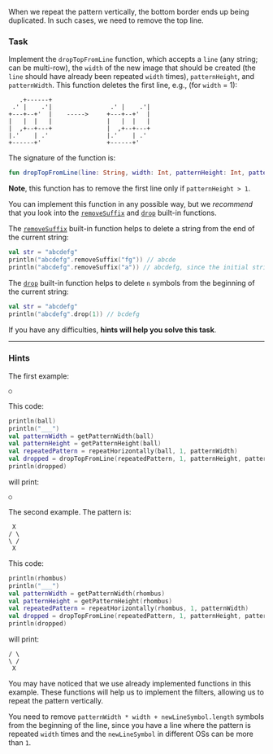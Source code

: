 When we repeat the pattern vertically, the bottom border ends up being duplicated.
In such cases, we need to remove the top line.

### Task

Implement the `dropTopFromLine` function, which accepts a `line` (any string; can be multi-row),
the `width` of the new image that should be created (the `line` should have already been repeated `width` times),
`patternHeight`, and `patternWidth`. This function deletes the first line,
e.g., (for `width` = 1):
```text
   .+------+                 
 .' |    .'|                .' |    .'|
+---+--+'  |    ----->     +---+--+'  |
|   |  |   |               |   |  |   |
|  ,+--+---+               |  ,+--+---+
|.'    | .'                |.'    | .' 
+------+'                  +------+'
```


<div class="hint" title="Click me to see the new signature of the getPatternHeight function">

The signature of the function is:
```kotlin
fun dropTopFromLine(line: String, width: Int, patternHeight: Int, patternWidth: Int): String
```
</div>

**Note**, this function has to remove the first line only if `patternHeight > 1`.

You can implement this function in any possible way, but we _recommend_ that you look into the [`removeSuffix`](https://kotlinlang.org/api/latest/jvm/stdlib/kotlin.text/remove-suffix.html) and [`drop`](https://kotlinlang.org/api/latest/jvm/stdlib/kotlin.text/drop.html) built-in functions.

<div class="Hint" title="Click me to learn more about the removeSuffix built-in function">

The [`removeSuffix`](https://kotlinlang.org/api/latest/jvm/stdlib/kotlin.text/remove-suffix.html) built-in function helps
to delete a string from the end of the current string:
```kotlin
val str = "abcdefg"
println("abcdefg".removeSuffix("fg")) // abcde
println("abcdefg".removeSuffix("a")) // abcdefg, since the initial string does not end with "a"
```
</div>

<div class="Hint" title="Click me to learn more about the `drop` built-in function">

The [`drop`](https://kotlinlang.org/api/latest/jvm/stdlib/kotlin.text/drop.html) built-in function helps
to delete `n` symbols from the beginning of the current string:
```kotlin
val str = "abcdefg"
println("abcdefg".drop(1)) // bcdefg
```
</div>

If you have any difficulties, **hints will help you solve this task**.

----

### Hints

<div class="hint" title="Click me to see several examples of how the dropTopFromLine function should work">

The first example:
```text
○
```
This code:
```kotlin
println(ball)
println("___")
val patternWidth = getPatternWidth(ball)
val patternHeight = getPatternHeight(ball)
val repeatedPattern = repeatHorizontally(ball, 1, patternWidth)
val dropped = dropTopFromLine(repeatedPattern, 1, patternHeight, patternWidth)
println(dropped)
```
will print:
```text
○
```

The second example. The pattern is:
```text
 X
/ \
\ /
 X
```
This code:
```kotlin
println(rhombus)
println("___")
val patternWidth = getPatternWidth(rhombus)
val patternHeight = getPatternHeight(rhombus)
val repeatedPattern = repeatHorizontally(rhombus, 1, patternWidth)
val dropped = dropTopFromLine(repeatedPattern, 1, patternHeight, patternWidth)
println(dropped)
```
will print:
```text
/ \
\ /
 X 
```
You may have noticed that we use already implemented functions in this example.
These functions will help us to implement the filters, allowing us to repeat the pattern vertically.

</div>

<div class="hint" title="Click me to learn how to calculate the number of symbols to drop">

You need to remove `patternWidth * width + newLineSymbol.length` symbols from the beginning of the line, since
you have a line where the pattern is repeated `width` times and the `newLineSymbol` in different OSs can be more than `1`.
</div>